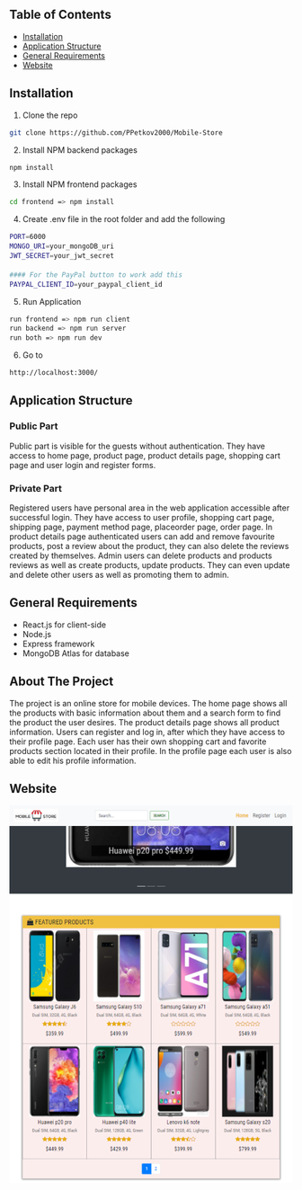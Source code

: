 ## Table of Contents

* [Installation](#installation)
* [Application Structure](#application-structure)
* [General Requirements](#general-requirements)
* [Website](#website)

## Installation

1. Clone the repo
```sh
git clone https://github.com/PPetkov2000/Mobile-Store
```
2. Install NPM backend packages
```sh
npm install
```
3. Install NPM frontend packages
```sh
cd frontend => npm install
```
4. Create .env file in the root folder and add the following
```sh
PORT=6000
MONGO_URI=your_mongoDB_uri
JWT_SECRET=your_jwt_secret

#### For the PayPal button to work add this
PAYPAL_CLIENT_ID=your_paypal_client_id
```
5. Run Application
```sh
run frontend => npm run client
run backend => npm run server
run both => npm run dev
```
6. Go to
```sh
http://localhost:3000/
```

## Application Structure

### Public Part
Public part is visible for the guests without authentication. They have access to home page, product page, product details page, shopping cart page and user login and register forms.

### Private Part
Registered users have personal area in the web application accessible after successful login. They have access to user profile, shopping cart page, shipping page, payment method page, placeorder page, order page. 
In product details page authenticated users can add and remove favourite products, post a review about the product, they can also delete the reviews created by themselves.
Admin users can delete products and products reviews as well as create products, update products. They can even update and delete other users as well as promoting them to admin.

## General Requirements

- React.js for client-side
- Node.js
- Express framework 
- MongoDB Atlas for database

## About The Project

The project is an online store for mobile devices. Тhe home page shows all the products with basic information about them and a search form to find the product the user desires. Тhe product details page shows all product information. Users can register and log in, after which they have access to their profile page. Еach user has their own shopping cart and favorite products section located in their profile. In the profile page each user is also able to edit his profile information.


## Website

![Mobile-Store](https://github.com/PPetkov2000/Mobile-Store/blob/main/app-view2.PNG)
